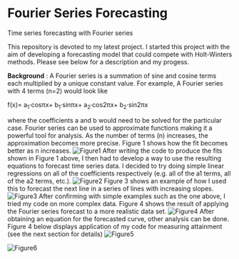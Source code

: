 # Fourier Series Forecasting
Time series forecasting with Fourier series

This repository is devoted to my latest project. I started this project with the aim of developing a forecasting model that could compete with Holt-Winters methods. Please see below for a description and my progess.

**Background** : A Fourier series is a summation of sine and cosine terms each multiplied by a unique constant value. For example, A Fourier series with 4 terms (n=2) would look like
  
f(x)= a<sub>1</sub>&middot;cos⁡πx+ b<sub>1</sub>&middot;sin⁡πx+ a<sub>2</sub>&middot;cos⁡2πx+ b<sub>2</sub>&middot;sin⁡2πx 
  
where the coefficients a and b would need to be solved for the particular case. Fourier series can be used to approximate functions making it a powerful tool for analysis. As the number of terms (n) increases, the approximation becomes more precise. Figure 1 shows how the fit becomes better as n increases.
![](https://i.imgur.com/HThNoUw.png "Figure1")
After writing the code to produce the fits shown in Figure 1 above, I then had to develop a way to use the resulting equations to forecast time series data. I decided to try doing simple linear regressions on all of the coefficients respectively (e.g. all of the a1 terms, all of the a2 terms, etc.). 
![Figure2](https://i.imgur.com/ce3PRBH.png "Figure2")
Figure 3 shows an example of how I used this to forecast the next line in a series of lines with increasing slopes.
![Figure3](https://i.imgur.com/8lH1E0L.png "Figure3")
After confirming with simple examples such as the one above, I tried my code on more complex data. Figure 4 shows the result of applying the Fourier series forecast to a more realistic data set.
![Figure4](https://i.imgur.com/2HOTIrR.png "Figure4")
After obtaining an equation for the forecasted curve, other analysis can be done. Figure 4 below displays application of my code for measuring attainment (see the next section for details)
![Figure5](https://i.imgur.com/0hCVz85.png "Figure5")

![](https://i.imgur.com/gUEadBe.png "Figure6")

